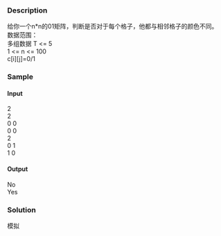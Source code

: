 ### Description
给你一个n*n的01矩阵，判断是否对于每个格子，他都与相邻格子的颜色不同。</br>
数据范围：</br>
多组数据 T <= 5</br>
1 <= n <= 100</br>
c[i][j]=0/1</br>

### Sample

#### Input
2</br>
2</br>
0 0</br>
0 0</br>
2</br>
0 1</br>
1 0</br>

#### Output
No</br>
Yes</br>
### Solution
模拟
